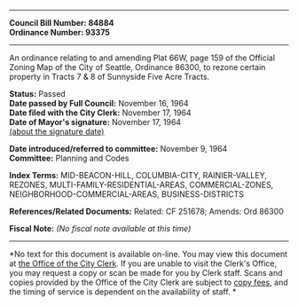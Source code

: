 * * * * *  
  
**Council Bill Number: [](#h0)[](#h2)84884**   
**Ordinance Number: 93375**  
  
* * * * *  
  
An ordinance relating to and amending Plat 66W, page 159 of the Official Zoning Map of the City of Seattle, Ordinance 86300, to rezone certain property in Tracts 7 & 8 of Sunnyside Five Acre Tracts.  
  
**Status:** Passed   
**Date passed by Full Council:** November 16, 1964   
**Date filed with the City Clerk:** November 17, 1964   
**Date of Mayor's signature:** November 17, 1964   
[(about the signature date)](/~public/approvaldate.htm)   
  
  
**Date introduced/referred to committee:** November 9, 1964   
**Committee:** Planning and Codes   
  
**Index Terms:** MID-BEACON-HILL, COLUMBIA-CITY, RAINIER-VALLEY, REZONES, MULTI-FAMILY-RESIDENTIAL-AREAS, COMMERCIAL-ZONES, NEIGHBORHOOD-COMMERCIAL-AREAS, BUSINESS-DISTRICTS  
  
**References/Related Documents:** Related: CF 251678; Amends: Ord 86300  
  
**Fiscal Note:** *(No fiscal note available at this time)*  
  
* * * * *  
  
*No text for this document is available on-line. You may view this document at [the Office of the City Clerk](http://www.seattle.gov/leg/clerk/contactUs.htm). If you are unable to visit the Clerk's Office, you may request a copy or scan be made for you by Clerk staff. Scans and copies provided by the Office of the City Clerk are subject to [copy fees](http://clerk.seattle.gov/~public/clerkfees.htm), and the timing of service is dependent on the availability of staff. *  
  
  
